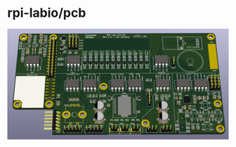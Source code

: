 # rpi-labio/pcb

<img width="800px" src="https://raw.githubusercontent.com/ihartwig/rpi-labio/master/pcb/labio-3d.png" alt="labio 3d"></img>